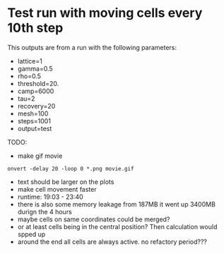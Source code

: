 # Test run with moving cells every 10th step

This outputs are from a run with the following parameters:

- lattice=1
- gamma=0.5
- rho=0.5
- threshold=20.
- camp=6000
- tau=2
- recovery=20
- mesh=100
- steps=1001
- output=test

TODO:

- make gif movie
```
onvert -delay 20 -loop 0 *.png movie.gif
```
- text should be larger on the plots
- make cell movement faster
- runtime: 19:03 - 23:40
- there is also some memory leakage from 187MB it went up 3400MB durign the 4 hours
- maybe cells on same coordinates could be merged?
- or at least cells being in the central position? Then calculation would spped up
- around the end all cells are always active. no refactory period???
